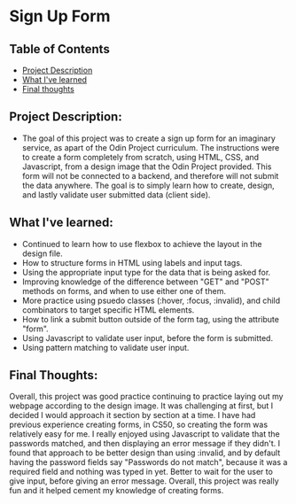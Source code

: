 # Sign Up Form

## Table of Contents
- [Project Description](https://github.com/jwjepson/sign-up-form#project-description)
- [What I've learned](https://github.com/jwjepson/sign-up-form#what-ive-learned)
- [Final thoughts](https://github.com/jwjepson/sign-up-form#final-thoughts)

## Project Description: 
- The goal of this project was to create a sign up form for an imaginary service, as apart of the Odin Project curriculum. The instructions were to create a form completely from scratch, using HTML, CSS, and Javascript, from a design image that the Odin Project provided. This form will not be connected to a backend, and therefore will not submit the data anywhere. The goal is to simply learn how to create, design, and lastly validate user submitted data (client side).

## What I've learned:
- Continued to learn how to use flexbox to achieve the layout in the design file.
- How to structure forms in HTML using labels and input tags.
- Using the appropriate input type for the data that is being asked for.
- Improving knowledge of the difference between "GET" and "POST" methods on forms, and when to use either one of them. 
- More practice using psuedo classes (:hover, :focus, :invalid), and child combinators to target specific HTML elements.
- How to link a submit button outside of the form tag, using the attribute "form".
- Using Javascript to validate user input, before the form is submitted. 
- Using pattern matching to validate user input.


## Final Thoughts:
Overall, this project was good practice continuing to practice laying out my webpage according to the design image. It was challenging at first, but I decided I would approach it section by section at a time. I have had previous experience creating forms, in CS50, so creating the form was relatively easy for me. I really enjoyed using Javascript to validate that the passwords matched, and then displaying an error message if they didn't. I found that approach to be better design than using :invalid, and by default having the password fields say "Passwords do not match", because it was a required field and nothing was typed in yet. Better to wait for the user to give input, before giving an error message. Overall, this project was really fun and it helped cement my knowledge of creating forms. 
